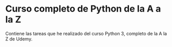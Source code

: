 # Curso completo de Python de la A a la Z
Contiene las tareas que he realizado del curso  Python 3, completo de la A la Z de Udemy.
